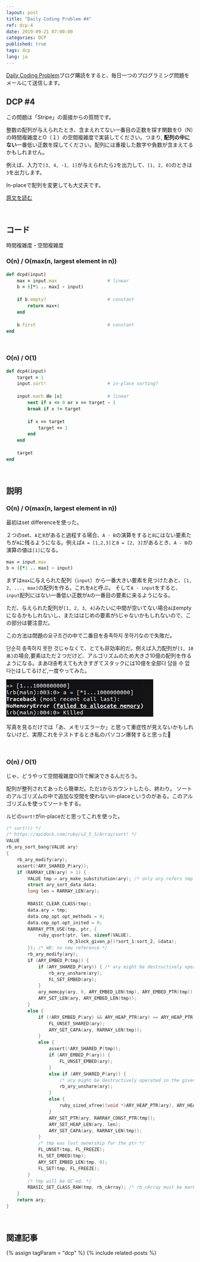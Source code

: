```yaml
---
layout: post
title: "Daily Coding Problem #4"
ref: dcp-4
date: 2019-09-21 07:00:00
categories: DCP
published: true
tags: dcp
lang: ja
---
```


[Daily Coding Problem](https://www.dailycodingproblem.com)ブログ購読をすると、毎日一つのプログラミング問題をメールにて送信します。

## DCP #4
この問題は「Stripe」の面接からの質問です。

整数の配列が与えられたとき、含まえれてない一番目の正数を探す関数をO（N）の時間複雑度とO（１）の空間複雑度で実装してください。つまり, **配列の中にない**一番低い正数を探してください。配列には重複した数字や負数が含まえてるかもしれません。

例えば、入力で`[3, 4, -1, 1]`が与えられたら`2`を出力して、`[1, 2, 0]`のときは`3`を出力します。

In-placeで配列を変更しても大丈夫です。

[原文を読む](en-dcp-4.html#dcp4)

<br>

## コード
時間複雑度・空間複雑度

### O(n) / O(max(n, largest element in n))
```ruby
def dcp4(input)
    max = input.max                   # linear
    b = ([*1 .. max] - input)

    if b.empty?                       # constant
        return max+1 
    end

    b.first                           # constant
end
```

<br>

### O(n) / O(1)
```ruby
def dcp4(input)
    target = 1
    input.sort!                       # in-place sorting?

    input.each do |x|                 # linear
        next if x <= 0 or x == target - 1
        break if x != target

        if x == target
            target += 1
        end
    end

    target
end
```
<br>

## 説明

### O(n) / O(max(n, largest element in n))
最初はset differenceを使った。

２つのset、`A`と`B`があると過程する場合、`A - B`の演算をすると`B`にはない要素たちが`A`に残るようになる。例えば`A = [1,2,3]`と`B = [2, 3]`があるとき、`A - B`の演算の値は`[1]`になる。

```ruby
max = input.max
b = ([*1 .. max] - input)
```

まずは`max`に与えられた配列（`input`）から一番大きい要素を見つけたあと、`[1, 2, ..., max]`の配列を作る。これを`A`と呼ぶ。
そして`A - input`をすると、`input`配列にはない一番低い正数が`A`の一番目の要素に来るようになる。

ただ、与えられた配列が`[1, 2, 3, 4]`みたいに中間が空いてない場合`A`はemptyになるかもしれないし、またははじめの要素が`5`じゃないかもしれないので、この部分は要注意だ。

この方法は問題の요구조건の中で二番目を충족하지 못하기なので失敗だ。

단순히 충족하지 못한 것じゃなくて、とても非効率的だ。例えば入力配列が`[1, 10奥]`の場合,要素はただ２つだけど、アルゴリズムのため大きさ10億の配列を作るようになる。まあ대충考えても大きすぎてスタックには10億を全部다 담을 수 없다는はしてるけど,一度やってみた。

![Memory](/assets/images/dcp/problem4/memory.png)

写真を見るだけでは「あ、メモリエラーか」と思って重症性が見えないかもしれないけど、実際これをテストするとき私のパソコン爆発すると思った💢

<br>

### O(n) / O(1)
じゃ、どうやって空間複雑度O(1)で解決できるんだろう。

配列が整列されてあったら簡単だ。ただ`1`からカウントしたら、終わり。
ソートのアルゴリズムの中で追加な空間を使わないin-placeというのがある。このアルゴリズムを使ってソートをする。

ルビの`sort!`がin-placeだと思ってこれを使った。

```c
/* sort!() */
/* https://apidock.com/ruby/v2_5_5/Array/sort! */
VALUE
rb_ary_sort_bang(VALUE ary)
{
    rb_ary_modify(ary);
    assert(!ARY_SHARED_P(ary));
    if (RARRAY_LEN(ary) > 1) {
        VALUE tmp = ary_make_substitution(ary); /* only ary refers tmp */
        struct ary_sort_data data;
        long len = RARRAY_LEN(ary);

        RBASIC_CLEAR_CLASS(tmp);
        data.ary = tmp;
        data.cmp_opt.opt_methods = 0;
        data.cmp_opt.opt_inited = 0;
        RARRAY_PTR_USE(tmp, ptr, {
            ruby_qsort(ptr, len, sizeof(VALUE),
                       rb_block_given_p()?sort_1:sort_2, &data);
        }); /* WB: no new reference */
        rb_ary_modify(ary);
        if (ARY_EMBED_P(tmp)) {
            if (ARY_SHARED_P(ary)) { /* ary might be destructively operated in the given block */
                rb_ary_unshare(ary);
                FL_SET_EMBED(ary);
            }
            ary_memcpy(ary, 0, ARY_EMBED_LEN(tmp), ARY_EMBED_PTR(tmp));
            ARY_SET_LEN(ary, ARY_EMBED_LEN(tmp));
        }
        else {
            if (!ARY_EMBED_P(ary) && ARY_HEAP_PTR(ary) == ARY_HEAP_PTR(tmp)) {
                FL_UNSET_SHARED(ary);
                ARY_SET_CAPA(ary, RARRAY_LEN(tmp));
            }
            else {
                assert(!ARY_SHARED_P(tmp));
                if (ARY_EMBED_P(ary)) {
                    FL_UNSET_EMBED(ary);
                }
                else if (ARY_SHARED_P(ary)) {
                    /* ary might be destructively operated in the given block */
                    rb_ary_unshare(ary);
                }
                else {
                    ruby_sized_xfree((void *)ARY_HEAP_PTR(ary), ARY_HEAP_SIZE(ary));
                }
                ARY_SET_PTR(ary, RARRAY_CONST_PTR(tmp));
                ARY_SET_HEAP_LEN(ary, len);
                ARY_SET_CAPA(ary, RARRAY_LEN(tmp));
            }
            /* tmp was lost ownership for the ptr */
            FL_UNSET(tmp, FL_FREEZE);
            FL_SET_EMBED(tmp);
            ARY_SET_EMBED_LEN(tmp, 0);
            FL_SET(tmp, FL_FREEZE);
        }
        /* tmp will be GC'ed. */
        RBASIC_SET_CLASS_RAW(tmp, rb_cArray); /* rb_cArray must be marked */
    }
    return ary;
}
```

<br>

## 関連記事 <a id="related"></a>
{% assign tagParam = "dcp" %}
{% include related-posts %}